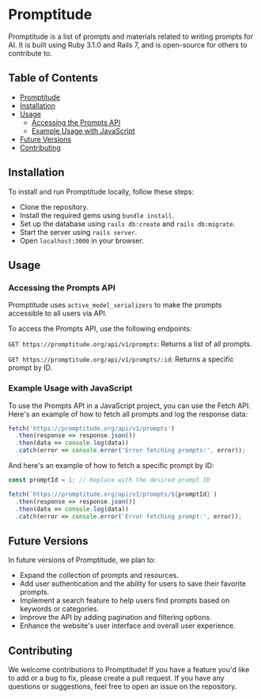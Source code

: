 # Promptitude
Promptitude is a list of prompts and materials related to writing prompts for AI. It is built using Ruby 3.1.0 and Rails 7, and is open-source for others to contribute to.

## Table of Contents
- [Promptitude](#promptitude)
- [Installation](#installation)
- [Usage](#usage)
  - [Accessing the Prompts API](#accessing-the-prompts-api)
  - [Example Usage with JavaScript](#example-usage-with-javascript)
- [Future Versions](#future-versions)
- [Contributing](#contributing)


## Installation
To install and run Promptitude locally, follow these steps:

- Clone the repository.
- Install the required gems using `bundle install`.
- Set up the database using `rails db:create` and `rails db:migrate`.
- Start the server using `rails server`.
- Open `localhost:3000` in your browser.

## Usage

### Accessing the Prompts API
Promptitude uses ```active_model_serializers``` to make the prompts accessible to all users via API. 

To access the Prompts API, use the following endpoints:

```GET https://promptitude.org/api/v1/prompts```: Returns a list of all prompts.

```GET https://promptitude.org/api/v1/prompts/:id```: Returns a specific prompt by ID.


### Example Usage with JavaScript
To use the Prompts API in a JavaScript project, you can use the Fetch API. Here's an example of how to fetch all prompts and log the response data:
```javascript 
fetch('https://promptitude.org/api/v1/prompts')
  .then(response => response.json())
  .then(data => console.log(data))
  .catch(error => console.error('Error fetching prompts:', error));
```
And here's an example of how to fetch a specific prompt by ID:


```javascript
const promptId = 1; // Replace with the desired prompt ID

fetch(`https://promptitude.org/api/v1/prompts/${promptId}`)
  .then(response => response.json())
  .then(data => console.log(data))
  .catch(error => console.error('Error fetching prompt:', error));
```

## Future Versions
In future versions of Promptitude, we plan to:

- Expand the collection of prompts and resources.
- Add user authentication and the ability for users to save their favorite prompts.
- Implement a search feature to help users find prompts based on keywords or categories.
- Improve the API by adding pagination and filtering options.
- Enhance the website's user interface and overall user experience.

## Contributing
We welcome contributions to Promptitude! If you have a feature you'd like to add or a bug to fix, please create a pull request. If you have any questions or suggestions, feel free to open an issue on the repository.